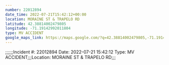 ```yaml
---
number: 22012894
date_time: 2022-07-21T15:42:12+00:00
location: MORAINE ST & TRAPELO RD
latitude: 42.38814002479805
longitude: -71.19142992011804
type: MV ACCIDENT
google_maps_link: https://maps.google.com/?q=42.38814002479805,-71.19142992011804
---
```


;;;;;;Incident #: 22012894  Date: 2022-07-21 15:42:12  Type: MV ACCIDENT;;;Location: MORAINE ST & TRAPELO RD;;;
